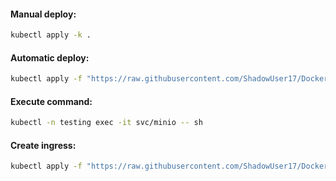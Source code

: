 #### Manual deploy:
```bash
kubectl apply -k .
```

#### Automatic deploy:
```bash
kubectl apply -f "https://raw.githubusercontent.com/ShadowUser17/DockerTemplates/master/K8S/minio/fluxcd-deploy.yml"
```

#### Execute command:
```bash
kubectl -n testing exec -it svc/minio -- sh
```

#### Create ingress:
```bash
kubectl apply -f "https://raw.githubusercontent.com/ShadowUser17/DockerTemplates/master/K8S/minio/ingress-test.yml"
```
